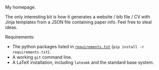 My homepage.

The only interesting bit is how it generates a website / bib file / CV with Jinja templates from a JSON file containing paper info. Feel free to steal ideas.

Requirements:

- The python packages listed in [`requirements.txt`](requirements.txt) (`pip install -r requirements.txt`).
- A working `git` command line.
- A LaTeX installation, including `latexmk` and the standard base system.
